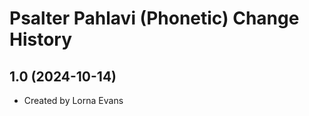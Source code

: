 Psalter Pahlavi (Phonetic) Change History
====================

1.0 (2024-10-14)
----------------
* Created by Lorna Evans
